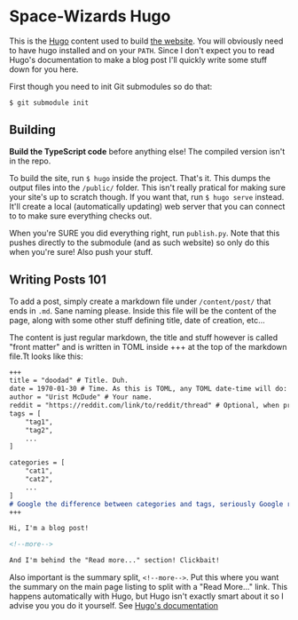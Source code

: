 # Space-Wizards Hugo

This is the [Hugo](https://gohugo.io) content used to build [the website](https://space-wizards.github.io). You will obviously need to have hugo installed and on your `PATH`. Since I don't expect you to read Hugo's documentation to make a blog post I'll quickly write some stuff down for you here.

First though you need to init Git submodules so do that:

```
$ git submodule init
```

## Building

**Build the TypeScript code** before anything else! The compiled version isn't in the repo.

To build the site, run `$ hugo` inside the project. That's it. This dumps the output files into the `/public/` folder. This isn't really pratical for making sure your site's up to scratch though. If you want that, run `$ hugo serve` instead. It'll create a local (automatically updating) web server that you can connect to to make sure everything checks out.

When you're SURE you did everything right, run `publish.py`. Note that this pushes directly to the submodule (and as such website) so only do this when you're sure! Also push your stuff.

## Writing Posts 101

To add a post, simply create a markdown file under `/content/post/` that ends in `.md`. Sane naming please. Inside this file will be the content of the page, along with some other stuff defining title, date of creation, etc...

The content is just regular markdown, the title and stuff however is called "front matter" and is written in TOML inside +++ at the top of the markdown file.Tt looks like this:

```md
+++
title = "doodad" # Title. Duh.
date = 1970-01-30 # Time. As this is TOML, any TOML date-time will do: https://github.com/toml-lang/toml#offset-date-time
author = "Urist McDude" # Your name.
reddit = "https://reddit.com/link/to/reddit/thread" # Optional, when provided with a link it'll show as "Join the discussion on Reddit" below the article.
tags = [
	"tag1",
	"tag2",
	...
]

categories = [
	"cat1",
	"cat2",
	...
]
# Google the difference between categories and tags, seriously Google results give much better results than I can explain here.
+++

Hi, I'm a blog post!

<!--more-->

And I'm behind the "Read more..." section! Clickbait!
```

Also important is the summary split, `<!--more-->`. Put this where you want the summary on the main page listing to split with a "Read More..." link. This happens automatically with Hugo, but Hugo isn't exactly smart about it so I advise you you do it yourself. See [Hugo's documentation](https://gohugo.io/content/summaries/)
